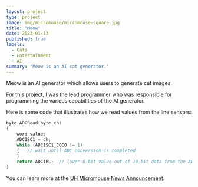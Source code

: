 ```yaml
---
layout: project
type: project
image: img/micromouse/micromouse-square.jpg
title: "Meow"
date: 2023-01-13
published: true
labels:
  - Cats
  - Entertainment
  - AI
summary: "Meow is an AI cat generator."
---
```


Meow is an AI generator which allows users to generate cat images.

For this project, I was the lead programmer who was responsible for programming the various capabilities of the AI generator.

Here is some code that illustrates how we read values from the line sensors:

```cpp
byte ADCRead(byte ch)
{
    word value;
    ADC1SC1 = ch;
    while (ADC1SC1_COCO != 1)
    {   // wait until ADC conversion is completed   
    }
    return ADC1RL;  // lower 8-bit value out of 10-bit data from the ADC
}
```

You can learn more at the [UH Micromouse News Announcement](https://manoa.hawaii.edu/news/article.php?aId=2857).
